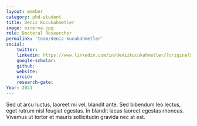 ```yaml
---
layout: member
category: phd-student
title: Deniz Kucukahmetler
image: minerva.jpg
role: Doctoral Researcher
permalink: 'team/deniz-kucukahmetler'
social:
    twitter: 
    linkedin: https://www.linkedin.com/in/denizkucukahmetler/?originalSubdomain=tr
    google-scholar: 
    github: 
    website: 
    orcid: 
    research-gate: 
Year: 2021
---
```



Sed ut arcu luctus, laoreet mi vel, blandit ante. Sed bibendum leo lectus, 
eget rutrum nisl feugiat egestas. In blandit lacus laoreet egestas rhoncus. 
Vivamus ut tortor et mauris sollicitudin gravida nec at est. 
